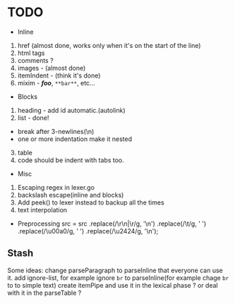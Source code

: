 # TODO
- Inline
1. href (almost done, works only when it's on the start of the line)
2. html tags
3. comments ?
4. images - (almost done)
5. itemIndent - (think it's done)
6. mixim - ___foo___, `**bar**`, etc...

- Blocks
1. heading - add id automatic.(autolink)
2. list - done!
 - break after 3-newlines(\n)
 - one or more indentation make it nested
3. table
4. code should be indent with tabs too.

- Misc
1. Escaping regex in lexer.go
2. backslash escape(inline and blocks)
3. Add peek() to lexer instead to backup all the times
4. text interpolation

- Preprocessing
src = src
    .replace(/\r\n|\r/g, '\n')
    .replace(/\t/g, '    ')
    .replace(/\u00a0/g, ' ')
    .replace(/\u2424/g, '\n');

Stash
-----
Some ideas:
change parseParagraph to parseInline that everyone can use it.
add ignore-list, for example ignore `br` to parseInline(for example chage `br` to to simple text)
create itemPipe and use it in the lexical phase ? or deal with it in the parseTable ?
